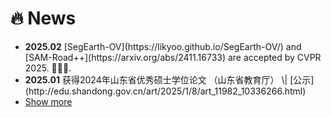 # 🔥 News

<ul>
<li><strong>2025.02</strong> [SegEarth-OV](https://likyoo.github.io/SegEarth-OV/) and [SAM-Road++](https://arxiv.org/abs/2411.16733) are accepted by CVPR 2025. 🎉🎉🎉.</li>
<li><strong>2025.01</strong> 获得2024年山东省优秀硕士学位论文 （山东省教育厅） \| [公示](http://edu.shandong.gov.cn/art/2025/1/8/art_11982_10336266.html)</li>


<li> <a href="#" onclick="toggleVis(this); return false;">Show more</a> </li>
<div id="newsmore" style="display:none"> 
<li><strong>2024.02</strong> One paper on RS Change Detection based on Foundation Model is accepted by TGRS.</li>
</div>

</ul>
